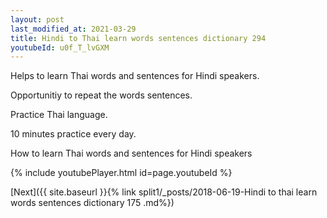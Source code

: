 ```yaml
---
layout: post
last_modified_at: 2021-03-29
title: Hindi to Thai learn words sentences dictionary 294 
youtubeId: u0f_T_lvGXM
---
```

 
 
Helps to learn Thai words and sentences for Hindi speakers.

Opportunitiy to repeat the words sentences. 

Practice Thai language. 
 
10 minutes practice every day. 
 
How to learn Thai words and sentences for Hindi speakers 
 
{% include youtubePlayer.html id=page.youtubeId %}
 
 
[Next]({{ site.baseurl }}{% link  split1/_posts/2018-06-19-Hindi to thai learn words sentences dictionary 175 .md%})
 
